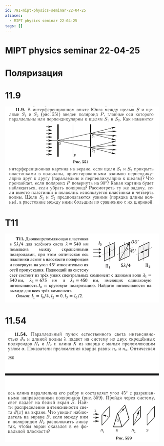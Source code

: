 ```yaml
---
id: 791-mipt-physics-seminar-22-04-25
aliases:
  - MIPT physics seminar 22-04-25
tags: []
---
```


# MIPT physics seminar 22-04-25

# Поляризация

# 11.9

![22-04-25_10-56-18_728.png](assets/imgs/22-04-25_10-56-18_728.png)

# T11

![22-04-25_11-10-49_871.png](assets/imgs/22-04-25_11-10-49_871.png)

# 11.54

![22-04-25_11-30-48_012.png](assets/imgs/22-04-25_11-30-48_012.png)
